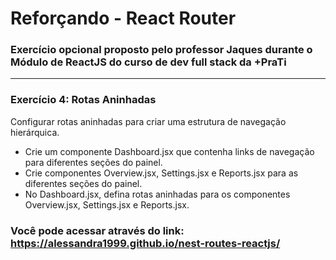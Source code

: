 <h1>Reforçando - React Router</h1>

### Exercício opcional proposto pelo professor Jaques durante o Módulo de ReactJS do curso de dev full stack da +PraTi

<hr/>

### Exercício 4: Rotas Aninhadas

Configurar rotas aninhadas para criar uma estrutura de navegação hierárquica.

- Crie um componente Dashboard.jsx que contenha links de navegação para diferentes seções do painel.
- Crie componentes Overview.jsx, Settings.jsx e Reports.jsx para as diferentes seções do painel.
- No Dashboard.jsx, defina rotas aninhadas para os componentes Overview.jsx, Settings.jsx e Reports.jsx.

### Você pode acessar através do link: https://alessandra1999.github.io/nest-routes-reactjs/

